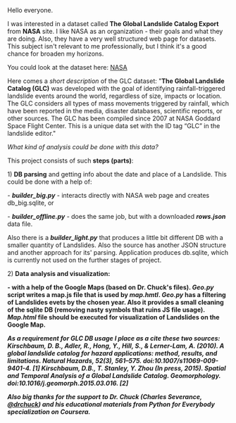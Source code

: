 <p>Hello everyone.</p>
I was interested in a dataset called <b>The Global Landslide Catalog Export</b> from <b>NASA</b> site. I like NASA as an organization - their goals and what they are doing. Also, they have a very well structured web page for datasets. This subject isn't relevant to me professionally, but I think it's a good chance for broaden my horizons.
<p>
You could look at the dataset here: <a href="https://data.nasa.gov/Earth-Science/Global-Landslide-Catalog-Export/dd9e-wu2v">NASA</a></p>
<p>Here comes a <i>short description</i> of the GLC dataset: "<b>The Global Landslide Catalog (GLC)</b> was developed with the goal of identifying rainfall-triggered landslide events around the world, regardless of size, impacts or location. The GLC considers all types of mass movements triggered by rainfall, which have been reported in the media, disaster databases, scientific reports, or other sources. The GLC has been compiled since 2007 at NASA Goddard Space Flight Center. This is a unique data set with the ID tag “GLC” in the landslide editor."</p>
<p><i>What kind of analysis could be done with this data?</i></p>
<p>This project consists of such <b>steps (parts)</b>:</p>
<p>1) <b>DB parsing</b> and getting info about the date and place of a Landslide. This could be done with a help of: <p>
- <b><i>builder_big.py</i></b> - interacts directly with NASA web page and creates db_big.sqlite, or </p>
<p>- <b><i>builder_offline.py</i></b> - does the same job, but with a downloaded <b><i>rows.json</i></b> data file.</p>
<p>Also there is a <b><i>builder_light.py</i></b> that produces a little bit different DB with a smaller quantity of Landslides. Also the source has another JSON structure and another approach for its' parsing. Application produces db.sqlite, which is currently not used on the further stages of project.</p>
2) <b>Data analysis and visualization<b>:
<p>- with a help of the Google Maps (based on Dr. Chuck's files). <b><i>Geo.py</i></b> script writes a map.js file that is used by <b><i>map.hmtl</i></b>. <b><i>Geo.py</i></b> has a filtering of Landslides evets by the chosen year. Also it provides a small cleaning of the sqlite DB (removing nasty symbols that ruins JS file usage). <b><i>Map.html</i></b> file should be executed for visualization of Landslides on the Google Map.</p>

<i>As a requirement for GLC DB usage I place as a cite these two sources<i>:
Kirschbaum, D. B., Adler, R., Hong, Y., Hill, S., & Lerner-Lam, A. (2010). A global landslide catalog for hazard applications: method, results, and limitations. Natural Hazards, 52(3), 561–575. doi:10.1007/s11069-009-9401-4. [1]
Kirschbaum, D.B., T. Stanley, Y. Zhou (In press, 2015). Spatial and Temporal Analysis of a Global Landslide Catalog. Geomorphology. doi:10.1016/j.geomorph.2015.03.016. [2]

Also big thanks for the support to Dr. Chuck (Charles Severance, <a href="https://twitter.com/drchuck">@drchuck</a>) and his educational materials from Python for Everybody specialization on Coursera.
